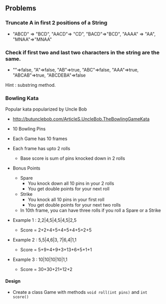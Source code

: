 
## Problems

### Truncate A in first 2 positions of a String

- "ABCD" => "BCD", "AACD"=> "CD", "BACD"=>"BCD", "AAAA" => "AA", "MNAA"=>"MNAA"

### Check if first two and last two characters in the string are the same.

- ""=>false, "A"=>false, "AB"=>true, "ABC"=>false, "AAA"=>true, "ABCAB"=>true, "ABCDEBA"=>false

Hint : substring method. 

### Bowling Kata

Popular kata popularized by Uncle Bob
- http://butunclebob.com/ArticleS.UncleBob.TheBowlingGameKata

- 10 Bowling Pins
- Each Game has 10 frames
- Each frame has upto 2 rolls
	- Base score is sum of pins knocked down in 2 rolls
- Bonus Points
	- Spare 
		- You knock down all 10 pins in your 2 rolls
		- You get double points for your next roll
	- Strike
		- You knock all 10 pins in your first roll
		- You get double points for your next two rolls
	- In 10th frame, you can have three rolls if you roll a Spare or a Strike
	
- Example 1 : 2,2|4,5|4,5|4,5|2,5 
	- Score = 2+2+4+5+4+5+4+5+2+5
- Example 2 : 5,5|4,6|3, 7|6,4|1,1 
	- Score = 5+9+4+9+3+13+6+5+1+1
- Example 3 : 10|10|10|10|1,1
	- Score = 30+30+21+12+2
	
#### Design
- Create a class Game with methods `void roll(int pins)` and `int score()`
